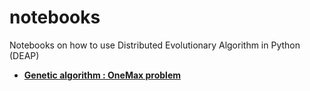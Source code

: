 notebooks
=========

Notebooks on how to use Distributed Evolutionary Algorithm in Python (DEAP)

* [**Genetic algorithm : OneMax problem**](http://nbviewer.ipython.org/urls/raw.github.com/DEAP/notebooks/master/OneMax.ipynb)
